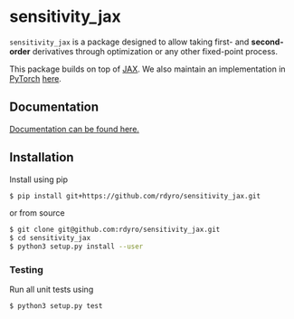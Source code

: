 # sensitivity_jax

``sensitivity_jax`` is a package designed to allow taking first- and
**second-order** derivatives through optimization or any other fixed-point
process.

This package builds on top of [JAX](https://github.com/google/jax). We also
maintain an implementation in [PyTorch](https://pytorch.org/)
[here](https://rdyro.github.io/sensitivity_torch/).

## Documentation

[Documentation can be found here.](https://rdyro.github.io/sensitivity_jax/)

## Installation

Install using pip
```bash
$ pip install git+https://github.com/rdyro/sensitivity_jax.git
```
or from source
```bash
$ git clone git@github.com:rdyro/sensitivity_jax.git
$ cd sensitivity_jax
$ python3 setup.py install --user
```

### Testing

Run all unit tests using
```bash
$ python3 setup.py test
```
